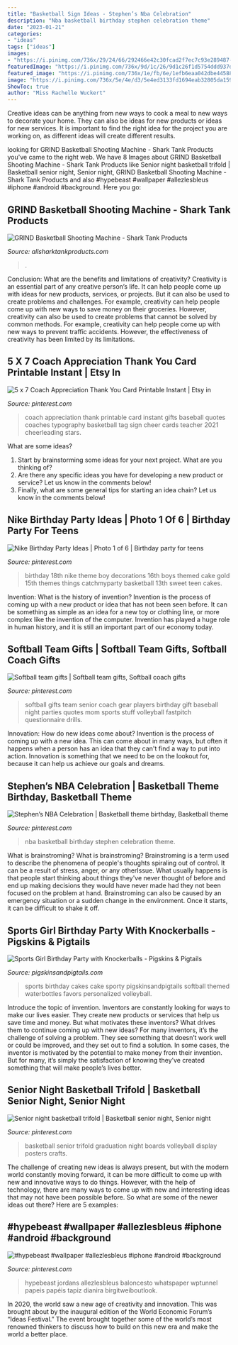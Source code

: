 ```yaml
---
title: "Basketball Sign Ideas - Stephen’s Nba Celebration"
description: "Nba basketball birthday stephen celebration theme"
date: "2023-01-21"
categories:
- "ideas"
tags: ["ideas"]
images:
- "https://i.pinimg.com/736x/29/24/66/292466e42c30fcad2f7ec7c93e289487--coach-appreciation-quotes-teacher-appreciation.jpg"
featuredImage: "https://i.pinimg.com/736x/9d/1c/26/9d1c26f1d5754ddd937d117c911a7220.jpg"
featured_image: "https://i.pinimg.com/736x/1e/fb/6e/1efb6eaa042dbe445889954b293758cf--basketball-graduation.jpg"
image: "https://i.pinimg.com/736x/5e/4e/d3/5e4ed3133fd1694eab32805da15959da.jpg"
ShowToc: true
author: "Miss Rachelle Wuckert"
---
```



Creative ideas can be anything from new ways to cook a meal to new ways to decorate your home. They can also be ideas for new products or ideas for new services. It is important to find the right idea for the project you are working on, as different ideas will create different results.

	

		
looking for GRIND Basketball Shooting Machine - Shark Tank Products you've came to the right web. We have 8 Images about GRIND Basketball Shooting Machine - Shark Tank Products like Senior night basketball trifold | Basketball senior night, Senior night, GRIND Basketball Shooting Machine - Shark Tank Products and also #hypebeast #wallpaper #allezlesbleus #iphone #android #background. Here you go:
		
    
## GRIND Basketball Shooting Machine - Shark Tank Products

<img loading=lazy src="https://allsharktankproducts.com/wp-content/uploads/2021/05/GRIND-Basketball-Shooting-Machine-Shark-Tank.jpg" onerror="this.onerror=null;this.src='https://tse3.mm.bing.net/th?id=OIP.uzohyR1Fab_m5ig6WnKbLAHaGt&amp;pid=15.1';" alt="GRIND Basketball Shooting Machine - Shark Tank Products">

_Source: allsharktankproducts.com_

>. 

	

Conclusion: What are the benefits and limitations of creativity?
Creativity is an essential part of any creative person’s life. It can help people come up with ideas for new products, services, or projects. But it can also be used to create problems and challenges. For example, creativity can help people come up with new ways to save money on their groceries. However, creativity can also be used to create problems that cannot be solved by common methods. For example, creativity can help people come up with new ways to prevent traffic accidents. However, the effectiveness of creativity has been limited by its limitations.

    
## 5 X 7 Coach Appreciation Thank You Card Printable Instant | Etsy In

<img loading=lazy src="https://i.pinimg.com/736x/29/24/66/292466e42c30fcad2f7ec7c93e289487--coach-appreciation-quotes-teacher-appreciation.jpg" onerror="this.onerror=null;this.src='https://tse4.mm.bing.net/th?id=OIP.Y3QrzJyYfUHaOrgr7ZGrbAHaHa&amp;pid=15.1';" alt="5 x 7 Coach Appreciation Thank You Card Printable Instant | Etsy in">

_Source: pinterest.com_

>coach appreciation thank printable card instant gifts baseball quotes coaches typography basketball tag sign cheer cards teacher 2021 cheerleading stars. 

	

What are some ideas?
1. Start by brainstorming some ideas for your next project. What are you thinking of?
2. Are there any specific ideas you have for developing a new product or service? Let us know in the comments below!
3. Finally, what are some general tips for starting an idea chain? Let us know in the comments below!

    
## Nike Birthday Party Ideas | Photo 1 Of 6 | Birthday Party For Teens

<img loading=lazy src="https://i.pinimg.com/736x/9d/1c/26/9d1c26f1d5754ddd937d117c911a7220.jpg" onerror="this.onerror=null;this.src='https://tse2.mm.bing.net/th?id=OIP.zjFxl-NjLZTkZKCmkc-bdgHaJ4&amp;pid=15.1';" alt="Nike Birthday Party Ideas | Photo 1 of 6 | Birthday party for teens">

_Source: pinterest.com_

>birthday 18th nike theme boy decorations 16th boys themed cake gold 15th themes things catchmyparty basketball 13th sweet teen cakes. 

	

Invention: What is the history of invention?
Invention is the process of coming up with a new product or idea that has not been seen before. It can be something as simple as an idea for a new toy or clothing line, or more complex like the invention of the computer. Invention has played a huge role in human history, and it is still an important part of our economy today.

    
## Softball Team Gifts | Softball Team Gifts, Softball Coach Gifts

<img loading=lazy src="https://i.pinimg.com/736x/26/90/e4/2690e4dbe1b30e98933ec1a536017695.jpg" onerror="this.onerror=null;this.src='https://tse2.mm.bing.net/th?id=OIP.s5S3NxECUlgQmpY4pa_QswHaJ3&amp;pid=15.1';" alt="Softball team gifts | Softball team gifts, Softball coach gifts">

_Source: pinterest.com_

>softball gifts team senior coach gear players birthday gift baseball night parties quotes mom sports stuff volleyball fastpitch questionnaire drills. 

	

Innovation: How do new ideas come about?
Invention is the process of coming up with a new idea. This can come about in many ways, but often it happens when a person has an idea that they can't find a way to put into action. Innovation is something that we need to be on the lookout for, because it can help us achieve our goals and dreams.

    
## Stephen’s NBA Celebration | Basketball Theme Birthday, Basketball Theme

<img loading=lazy src="https://i.pinimg.com/736x/4e/a2/0c/4ea20c6ca34dad15590795f3a51110f4--basketball-birthday-basketball-party.jpg" onerror="this.onerror=null;this.src='https://tse2.mm.bing.net/th?id=OIP.Y7Wryiw3uRh0kAo-h4yh4gHaLH&amp;pid=15.1';" alt="Stephen’s NBA Celebration | Basketball theme birthday, Basketball theme">

_Source: pinterest.com_

>nba basketball birthday stephen celebration theme. 

	

What is brainstroming?
What is brainstroming? Brainstroming is a term used to describe the phenomena of people's thoughts spiraling out of control. It can be a result of stress, anger, or any otherIssue. What usually happens is that people start thinking about things they've never thought of before and end up making decisions they would have never made had they not been focused on the problem at hand. Brainstroming can also be caused by an emergency situation or a sudden change in the environment. Once it starts, it can be difficult to shake it off.

    
## Sports Girl Birthday Party With Knockerballs - Pigskins &amp; Pigtails

<img loading=lazy src="http://www.pigskinsandpigtails.com/wp-content/uploads/2016/10/sports-cake-girl-softball.jpg" onerror="this.onerror=null;this.src='https://tse3.mm.bing.net/th?id=OIP.lGYlDkVLSUSRySjcjPbuMwHaQl&amp;pid=15.1';" alt="Sports Girl Birthday Party with Knockerballs - Pigskins &amp; Pigtails">

_Source: pigskinsandpigtails.com_

>sports birthday cakes cake sporty pigskinsandpigtails softball themed waterbottles favors personalized volleyball. 

	

Introduce the topic of invention.
Inventors are constantly looking for ways to make our lives easier. They create new products or services that help us save time and money. But what motivates these inventors? What drives them to continue coming up with new ideas?
For many inventors, it’s the challenge of solving a problem. They see something that doesn’t work well or could be improved, and they set out to find a solution. In some cases, the inventor is motivated by the potential to make money from their invention. But for many, it’s simply the satisfaction of knowing they’ve created something that will make people’s lives better.

    
## Senior Night Basketball Trifold | Basketball Senior Night, Senior Night

<img loading=lazy src="https://i.pinimg.com/736x/1e/fb/6e/1efb6eaa042dbe445889954b293758cf--basketball-graduation.jpg" onerror="this.onerror=null;this.src='https://tse1.mm.bing.net/th?id=OIP.rNhlTdZM_QlFcWaoOqGIpAHaFj&amp;pid=15.1';" alt="Senior night basketball trifold | Basketball senior night, Senior night">

_Source: pinterest.com_

>basketball senior trifold graduation night boards volleyball display posters crafts. 

	

The challenge of creating new ideas is always present, but with the modern world constantly moving forward, it can be more difficult to come up with new and innovative ways to do things. However, with the help of technology, there are many ways to come up with new and interesting ideas that may not have been possible before. So what are some of the newer ideas out there? Here are 5 examples: 

    
## #hypebeast #wallpaper #allezlesbleus #iphone #android #background

<img loading=lazy src="https://i.pinimg.com/736x/5e/4e/d3/5e4ed3133fd1694eab32805da15959da.jpg" onerror="this.onerror=null;this.src='https://tse1.mm.bing.net/th?id=OIP.V_5yPUCBgBtsGwo3wlmiHAHaNK&amp;pid=15.1';" alt="#hypebeast #wallpaper #allezlesbleus #iphone #android #background">

_Source: pinterest.com_

>hypebeast jordans allezlesbleus baloncesto whatspaper wptunnel papeis papéis tapiz dianira birgitweiboutlook. 

	

In 2020, the world saw a new age of creativity and innovation. This was brought about by the inaugural edition of the World Economic Forum’s “Ideas Festival.” The event brought together some of the world’s most renowned thinkers to discuss how to build on this new era and make the world a better place.

